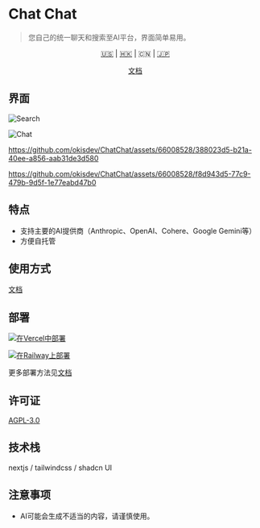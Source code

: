 # Chat Chat

> 您自己的统一聊天和搜索至AI平台，界面简单易用。

<p align='center'>
    <a href='./README.md'>🇺🇸</a> | <a href='./README.zh_HK.md'>🇭🇰</a> | <a>🇨🇳</a> | <a href='./README.ja.md'>🇯🇵</a>
</p>

<p align='center'>
    <a href='https://docs.okis.dev/chat/intro' target='_blank'>
        文档
    </a>
</p>

## 界面

![Search](https://cdn.harrly.com/project/GitHub/Chat-Chat/img/search.png)

![Chat](https://cdn.harrly.com/project/GitHub/Chat-Chat/img/chat.png)

https://github.com/okisdev/ChatChat/assets/66008528/388023d5-b21a-40ee-a856-aab31de3d580

https://github.com/okisdev/ChatChat/assets/66008528/f8d943d5-77c9-479b-9d5f-1e77eabd47b0

## 特点

-   支持主要的AI提供商（Anthropic、OpenAI、Cohere、Google Gemini等）
-   方便自托管

## 使用方式

[文档](https://docs.okis.dev/chat/intro)

## 部署

[![在Vercel中部署](https://vercel.com/button)](https://vercel.com/import/project?template=https://github.com/okisdev/ChatChat)

[![在Railway上部署](https://railway.app/button.svg)](https://railway.app/template/-WWW5r)

更多部署方法见[文档](https://docs.okis.dev/chat/intro)

## 许可证

[AGPL-3.0](./LICENSE)

## 技术栈

nextjs / tailwindcss / shadcn UI

## 注意事项

-   AI可能会生成不适当的内容，请谨慎使用。

